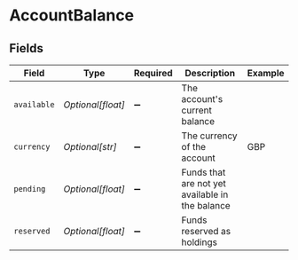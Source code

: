 # AccountBalance


## Fields

| Field                                           | Type                                            | Required                                        | Description                                     | Example                                         |
| ----------------------------------------------- | ----------------------------------------------- | ----------------------------------------------- | ----------------------------------------------- | ----------------------------------------------- |
| `available`                                     | *Optional[float]*                               | :heavy_minus_sign:                              | The account's current balance                   |                                                 |
| `currency`                                      | *Optional[str]*                                 | :heavy_minus_sign:                              | The currency of the account                     | GBP                                             |
| `pending`                                       | *Optional[float]*                               | :heavy_minus_sign:                              | Funds that are not yet available in the balance |                                                 |
| `reserved`                                      | *Optional[float]*                               | :heavy_minus_sign:                              | Funds reserved as holdings                      |                                                 |